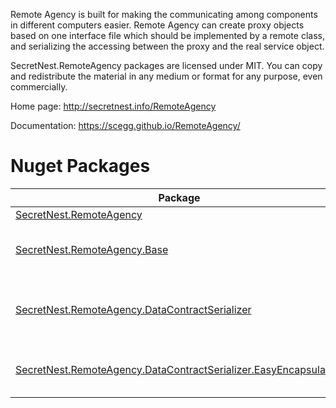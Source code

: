 Remote Agency is built for making the communicating among components in different computers easier. 
Remote Agency can create proxy objects based on one interface file which should be implemented by a remote class, and serializing the accessing between the proxy and the real service object.

SecretNest.RemoteAgency packages are licensed under MIT. You can copy and redistribute the material in any medium or format for any purpose, even commercially.

Home page: http://secretnest.info/RemoteAgency

Documentation: https://scegg.github.io/RemoteAgency/

# Nuget Packages
|Package|Description|
|---|---|
|[SecretNest.RemoteAgency](https://www.nuget.org/packages/SecretNest.RemoteAgency/)|Main library.|
|[SecretNest.RemoteAgency.Base](https://www.nuget.org/packages/SecretNest.RemoteAgency.Base/)|Base classes, interfaces and attributes of Remote Agency.|
|[SecretNest.RemoteAgency.DataContractSerializer](https://www.nuget.org/packages/SecretNest.RemoteAgency.DataContractSerializer/)|Using DataContractSerializer as serialization solution in Remote Agency.|
|[SecretNest.RemoteAgency.DataContractSerializer.EasyEncapsulation](https://www.nuget.org/packages/SecretNest.RemoteAgency.DataContractSerializer.EasyEncapsulation/)|Encapsulation including DataContractSerializer and RemoteAgency.|
